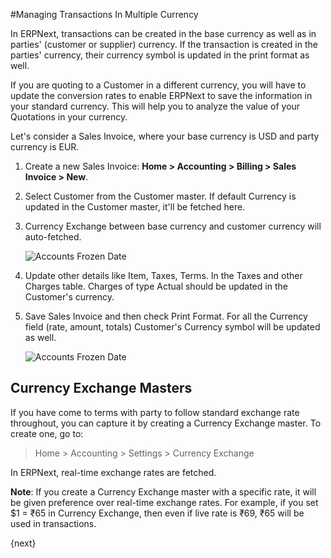 <!-- add-breadcrumbs -->
#Managing Transactions In Multiple Currency

In ERPNext, transactions can be created in the base currency as well as in parties' (customer or supplier) currency. If the transaction is created in the parties' currency, their currency symbol is updated in the print format as well.

If you are quoting to a Customer in a different currency, you will have to update the conversion rates to enable ERPNext to save the information in your standard currency. This will help you to analyze the value of your Quotations in your currency.

Let's consider a Sales Invoice, where your base currency is USD and party currency is EUR.

1. Create a new Sales Invoice: **Home > Accounting > Billing > Sales Invoice > New**.

1. Select Customer from the Customer master. If default Currency is updated in the Customer master, it'll be fetched here.

1. Currency Exchange between base currency and customer currency will auto-fetched.

    <img alt="Accounts Frozen Date" class="screenshot" src="{{docs_base_url}}/assets/img/articles/multiple-currency-1.png">

1. Update other details like Item, Taxes, Terms. In the Taxes and other Charges table. Charges of type Actual should be updated in the Customer's currency.

1. Save Sales Invoice and then check Print Format. For all the Currency field (rate, amount, totals) Customer's Currency symbol will be updated as well.

    <img alt="Accounts Frozen Date" class="screenshot" src="{{docs_base_url}}/assets/img/articles/multiple-currency-2.png">

## Currency Exchange Masters

If you have come to terms with party to follow standard exchange rate throughout, you can capture it by creating a Currency Exchange master. To create one, go to:

> Home > Accounting > Settings > Currency Exchange

In ERPNext, real-time exchange rates are fetched.

**Note**: If you create a Currency Exchange master with a specific rate, it will be given preference over real-time exchange rates. For example, if you set $1 = ₹65 in Currency Exchange, then even if live rate is ₹69, ₹65 will be used in transactions.

{next}
